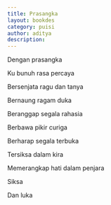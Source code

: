 ```yaml
---
title: Prasangka
layout: bookdes
category: puisi
author: aditya
description: 
---
```


Dengan prasangka

Ku bunuh rasa percaya

Bersenjata ragu dan tanya

Bernaung ragam duka

Beranggap segala rahasia

Berbawa pikir curiga

Berharap segala terbuka

Tersiksa dalam kira

Memerangkap hati dalam penjara

Siksa

Dan luka